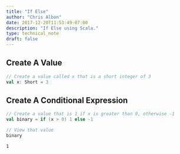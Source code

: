 ```yaml
---
title: "If Else"
author: "Chris Albon"
date: 2017-12-20T11:53:49-07:00
description: "If Else using Scala."
type: technical_note
draft: false
---
```

## Create A Value


```scala
// Create a value called x that is a short integer of 3
val x: Short = 3
```

## Create A Conditional Expression


```scala
// Create a value that is 1 if x is greater than 0, otherwise -1
val binary = if (x > 0) 1 else -1

// View that value
binary
```




    1


